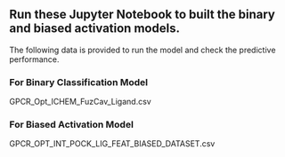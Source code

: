 
## Run these Jupyter Notebook to built the binary and biased activation models.

The following data is provided to run the model and check the predictive performance.

### For Binary Classification Model
GPCR_Opt_ICHEM_FuzCav_Ligand.csv

### For Biased Activation Model
GPCR_OPT_INT_POCK_LIG_FEAT_BIASED_DATASET.csv
